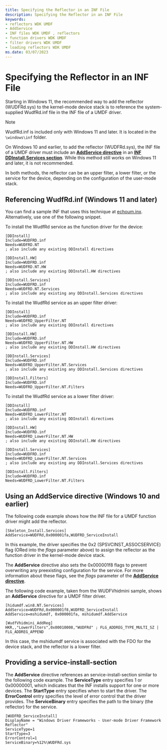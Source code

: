 ```yaml
---
title: Specifying the Reflector in an INF File
description: Specifying the Reflector in an INF File
keywords:
- reflectors WDK UMDF
- AddService
- INF files WDK UMDF , reflectors
- function drivers WDK UMDF
- filter drivers WDK UMDF
- loading reflectors WDK UMDF
ms.date: 03/07/2023
---
```


# Specifying the Reflector in an INF File

Starting in Windows 11, the recommended way to add the reflector (WUDFRd.sys) to the kernel-mode device stack is to reference the system-supplied WudfRd.inf file in the INF file of a UMDF driver.

> [!NOTE]
> WudfRd.inf is included only with Windows 11 and later. It is located in the `\windows\inf` folder.

On Windows 10 and earlier, to add the reflector (WUDFRd.sys), the INF file of a UMDF driver must include an [**AddService directive**](../install/inf-addservice-directive.md) in an [**INF DDInstall.Services section**](../install/inf-ddinstall-services-section.md). While this method still works on Windows 11 and later, it is not recommended.

In both methods, the reflector can be an upper filter, a lower filter, or the service for the device, depending on the configuration of the user-mode stack.

## Referencing WudfRd.inf (Windows 11 and later)

You can find a sample INF that uses this technique at [echoum.inx](https://github.com/microsoft/Windows-driver-samples/blob/develop/general/echo/umdf2/driver/AutoSync/echoum.inx).  Alternatively, use one of the following snippet.

To install the WudfRd service as the function driver for the device:

```inf
[DDInstall]
Include=WUDFRD.inf
Needs=WUDFRD.NT
; also include any existing DDInstall directives

[DDInstall.HW]
Include=WUDFRD.inf
Needs=WUDFRD.NT.HW
; also include any existing DDInstall.HW directives

[DDInstall.Services]
Include=WUDFRD.inf
Needs=WUDFRD.NT.Services
; also include any existing any DDInstall.Services directives
```

To install the WudfRd service as an upper filter driver:

```inf
[DDInstall] 
Include=WUDFRD.inf
Needs=WUDFRD_UpperFilter.NT
; also include any existing DDInstall directives

[DDInstall.HW]
Include=WUDFRD.inf
Needs=WUDFRD_UpperFilter.NT.HW
; also include any existing DDInstall.HW directives

[DDInstall.Services]
Include=WUDFRD.inf
Needs=WUDFRD_UpperFilter.NT.Services
; also include any existing any DDInstall.Services directives

[DDInstall.Filters]
Include=WUDFRD.inf
Needs=WUDFRD_UpperFilter.NT.Filters
```

To install the WudfRd service as a lower filter driver:

```inf
[DDInstall] 
Include=WUDFRD.inf
Needs=WUDFRD_LowerFilter.NT
; also include any existing DDInstall directives

[DDInstall.HW]
Include=WUDFRD.inf
Needs=WUDFRD_LowerFilter.NT.HW
; also include any existing DDInstall.HW directives

[DDInstall.Services]
Include=WUDFRD.inf
Needs=WUDFRD_LowerFilter.NT.Services
; also include any existing any DDInstall.Services directives

[DDInstall.Filters]
Include=WUDFRD.inf
Needs=WUDFRD_LowerFilter.NT.Filters
```

## Using an AddService directive (Windows 10 and earlier)

The following code example shows how the INF file for a UMDF function driver might add the reflector.

```inf
[Skeleton_Install.Services]
AddService=WUDFRd,0x000001fa,WUDFRD_ServiceInstall
```

In this example, the driver specifies the 0x2 (SPSVCINST\_ASSOCSERVICE) flag (ORed into the *flags* parameter above) to assign the reflector as the function driver in the kernel-mode device stack.

The **AddService** directive also sets the 0x000001f8 flags to prevent overwriting any preexisting configuration for the service. For more information about these flags, see the *flags* parameter of the [**AddService directive**](../install/inf-addservice-directive.md).

The following code example, taken from the WUDFVhidmini sample, shows an **AddService** directive for a UMDF filter driver.

```inf
[hidumdf.win8.NT.Services]
AddService=WUDFRd,0x000001f8,WUDFRD_ServiceInstall  
AddService=mshidumdf, 0x000001fa, mshidumdf.AddService

[WudfVhidmini_AddReg]
HKR,,"LowerFilters",0x00010008,"WUDFRd" ; FLG_ADDREG_TYPE_MULTI_SZ | FLG_ADDREG_APPEND
```

In this case, the mshidumdf service is associated with the FDO for the device stack, and the reflector is a lower filter.

## Providing a service-install-section


The **AddService** directive references an service-install-section similar to the following code example. The **ServiceType** entry specifies 1 or 0x00000001, which indicates that the INF installs support for one or more devices. The **StartType** entry specifies when to start the driver. The **ErrorControl** entry specifies the level of error control that the driver provides. The **ServiceBinary** entry specifies the path to the binary (the reflector) for the service.

```inf
[WUDFRD_ServiceInstall]
DisplayName = "Windows Driver Frameworks - User-mode Driver Framework Reflector"
ServiceType=1
StartType=3
ErrorControl=1
ServiceBinary=%12%\WUDFRd.sys
```
